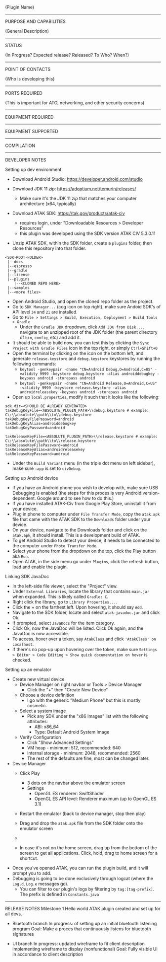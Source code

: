 (Plugin Name)


_________________________________________________________________
PURPOSE AND CAPABILITIES

(General Description)


_________________________________________________________________
STATUS

(In Progress?  Expected release?  Released?  To Who?  When?)

_________________________________________________________________
POINT OF CONTACTS

(Who is developing this)

_________________________________________________________________
PORTS REQUIRED

(This is important for ATO, networking, and other security concerns)

_________________________________________________________________
EQUIPMENT REQUIRED

_________________________________________________________________
EQUIPMENT SUPPORTED

_________________________________________________________________
COMPILATION

_________________________________________________________________
DEVELOPER NOTES

Setting up dev environment
- Download Android Studio: https://developer.android.com/studio
- Download JDK 11 zip: https://adoptium.net/temurin/releases/
  - Make sure it's the JDK 11 *zip* that matches your computer architecture (x64, typically)
- Download ATAK SDK: https://tak.gov/products/atak-civ
  - requires login, under "Downloadable Resources > Developer Resources"
  - this plugin was developed using the SDK version ATAK CIV 5.3.0.11

- Unzip ATAK SDK, within the SDK folder, create a `plugins` folder, then clone this repository into that folder.
```
<SDK-ROOT-FOLDER>
 |--docs
 |--espresso
 |--gradle
 |--license
 |--plugins
    |--<CLONED REPO HERE>
 |--samples
 |--<more files>
```
- Open Android Studio, and open the cloned repo folder as the project.
- Go to `SDK Manager...` (cog icon on top right), make sure Andoid SDK's of API level `34` and `21` are installed.
- Go to `File > Settings > Build, Execution, Deployment > Build Tools > Gradle`
  - Under the `Gradle JDK` dropdown, click `Add JDK from Disk...`, navigate to an unzipped root of the JDK folder (the parent directory of `bin`, `config`, etc) and add it.
- It should be able to build now, you can test this by clicking the `Sync Project with Gradle Files` icon in the top right, or simply `Ctrl+Shift+O`
- Open the terminal by clicking on the icon on the bottom left, and generate `release.keystore` and `debug.keystore` keystores by running the following commands:
    - `keytool -genkeypair -dname "CN=Android Debug,O=Android,C=US" -validity 9999 -keystore debug.keystore -alias androiddebugkey -keypass android -storepass android`
    - `keytool -genkeypair -dname "CN=Android Release,O=Android,C=US" -validity 9999 -keystore release.keystore -alias androidreleasekey -keypass android -storepass android`
- Open up `local.properties`, modify it such that it looks like the following:
```
sdk.dir=<SHOULD BE ALREADY GENERATED>
takDebugKeyFile=<ABSOLUTE_PLUGIN_PATH>\\debug.keystore # example: C\:\\absolute\\path\\to\\debug.keystore
takDebugKeyFilePassword=android
takDebugKeyAlias=androiddebugkey
takDebugKeyPassword=android

takReleaseKeyFile=<ABSOLUTE_PLUGIN_PATH>\\release.keystore # example: C\:\\absolute\\path\\to\\release.keystore
takReleaseKeyFilePassword=android
takReleaseKeyAlias=androidreleasekey
takReleaseKeyPassword=android
```
- Under the `Build Variant` menu (in the triple dot menu on left sidebar), make sure `:app` is set to `civDebug`.

Setting up Android device
- If you have an Android phone you wish to develop with, make sure USB Debugging is enabled (the steps for this proces is very Android version-dependent. Google around to see how to do this.)
- If you have installed ATAK-Civ from Google Play Store, uninstall it from your device.
- Plug in phone to computer under `File Transfer Mode`, copy the `atak.apk` file that came with the ATAK SDK to the `Downloads` folder under your device.
- On your device, navigate to the Downloads folder and click on the `atak.apk`, it should install. This is a development build of ATAK.
- To get Android Studio to detect your device, it needs to be connected to the computer under `Photo Transfer Mode`.
- Select your phone from the dropdown on the top, click the Play button aka `Run`.
- Open ATAK, in the side menu go under `Plugins`, click the refresh button, load and enable the plugin.

Linking SDK JavaDoc
- In the left-side file viewer, select the "Project" view.
- Under `External Libraries`, locate the library that contains `main.jar` when expanded. This is likely called `Gradle: C`.
- Right click the library, go to `Library Properties...`.
- Click the + on the farthest left. Upon hovering, it should say `Add`.
- Navigate to the SDK folder, locate and select `atak-javadoc.jar` and click Ok.
- If prompted, select `JavaDocs` for the item category.
- Click Ok, now the JavaDoc will be listed. Click Ok again, and the JavaDoc is now accessible.
- To access, hover over a token, say `AtakClass` and click `'AtakClass' on Localhost`.
- If there's no pop-up upon hovering over the token, make sure `Settings > Editor > Code Editing > Show quick documentation on hover` is checked.

Setting up an emulator
- Create new virtual device
  - Device Manager on right navbar or Tools > Device Manager
    - Click the "+" then "Create New Device"
  - Choose a device definition
    - I go with the generic "Medium Phone" but this is mostly cosmetic.
  - Select a system image
    - Pick any SDK under the "x86 Images" list with the following attributes:
      - ABI: x86_64
      - Type: Default Android System Image
  - Verify Configuration
    - Click "Show Advanced Settings"
    - VM heap - minimum: 512, recommended: 640
    - Internal storage - minimum: 2048, recommended: 2560
    - The rest of the defaults are fine, most can be changed later.
- Device Manager
  - Click Play
    - 3 dots on the navbar above the emulator screen
    - Settings
      - OpenGL ES renderer: SwiftShader
      - OpenGL ES API level: Renderer maximum (up to OpenGL ES 3.1)
  - Restart the emulator (back to device manager, stop then play)
  - Drag and drop the `atak.apk` file from the SDK folder onto the emulator screen
  - 

  
  - In case it's not on the home screen, drag up from the bottom of the screen to get all applications. Click, hold, drag to home screen for a shortcut.
- Once you've opened ATAK, you can run the plugin build, and it will prompt you to add.
- Debugging is going to be done exclusively through logcat (where the `Log.d`, `Log.e` messages go).
  - You can filter to our plugin's logs by filtering by `tag:[tag-prefix]`. The prefix is defined in `Constants.java`

____________________________________________________________________________________________________________________________________________________________
RELEASE NOTES
Milestone 1
Hello world ATAK plugin created and set up for all devs. 

- Bluetooth branch
  In progress: of setting up an initial bluetooth listening program
  Goal: Make a proces that continuously listens for bluetooth signatures
  
- UI branch
  In progress: updated wireframe to fit client description
               implementing wireframe to display (nonfunctional)
  Goal: Fully visible UI in accordance to client description
